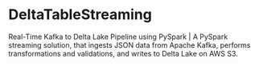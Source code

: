 # DeltaTableStreaming
Real-Time Kafka to Delta Lake Pipeline using PySpark | A PySpark streaming solution, that ingests JSON data from Apache Kafka, performs transformations and validations, and writes to Delta Lake on AWS S3.
